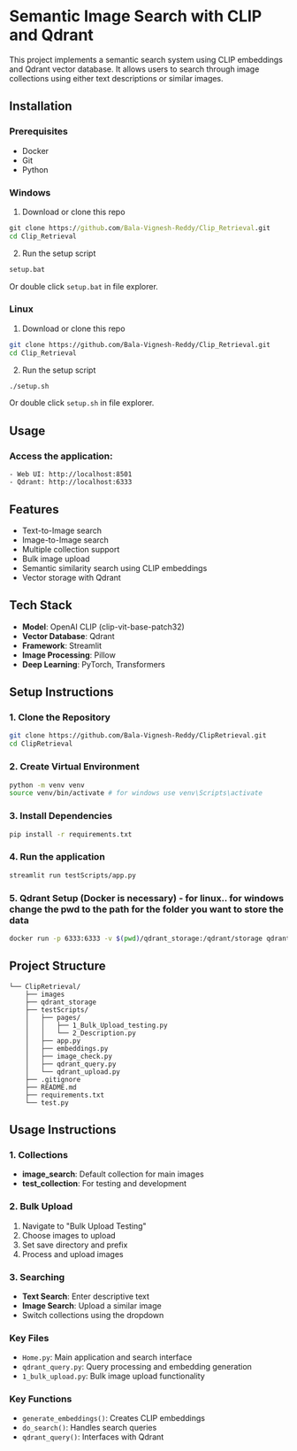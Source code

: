 # Semantic Image Search with CLIP and Qdrant

This project implements a semantic search system using CLIP embeddings and Qdrant vector database. It allows users to search through image collections using either text descriptions or similar images.

## Installation 

### Prerequisites
- Docker
- Git
- Python

### Windows
1. Download or clone this repo
```cmd
git clone https://github.com/Bala-Vignesh-Reddy/Clip_Retrieval.git
cd Clip_Retrieval
```
2. Run the setup script
```cmd
setup.bat
```
Or double click `setup.bat` in file explorer.

### Linux
1. Download or clone this repo
```bash
git clone https://github.com/Bala-Vignesh-Reddy/Clip_Retrieval.git
cd Clip_Retrieval
```
2. Run the setup script
```bash
./setup.sh
```
Or double click `setup.sh` in file explorer.

## Usage
### Access the application:
    - Web UI: http://localhost:8501
    - Qdrant: http://localhost:6333

## Features
- Text-to-Image search
- Image-to-Image search
- Multiple collection support
- Bulk image upload
- Semantic similarity search using CLIP embeddings
- Vector storage with Qdrant

## Tech Stack
- **Model**: OpenAI CLIP (clip-vit-base-patch32)
- **Vector Database**: Qdrant
- **Framework**: Streamlit
- **Image Processing**: Pillow
- **Deep Learning**: PyTorch, Transformers

## Setup Instructions

### 1. Clone the Repository
```bash
git clone https://github.com/Bala-Vignesh-Reddy/ClipRetrieval.git
cd ClipRetrieval
```

### 2. Create Virtual Environment
```bash
python -m venv venv
source venv/bin/activate # for windows use venv\Scripts\activate
```

### 3. Install Dependencies
```bash
pip install -r requirements.txt
```

### 4. Run the application
```bash
streamlit run testScripts/app.py
```

### 5. Qdrant Setup (Docker is necessary) - for linux..  for windows change the pwd to the path for the folder you want to store the data
```bash
docker run -p 6333:6333 -v $(pwd)/qdrant_storage:/qdrant/storage qdrant/qdrant
```

## Project Structure

```
└── ClipRetrieval/
    ├── images
    ├── qdrant_storage
    ├── testScripts/
    │   ├── pages/
    │   │   ├── 1_Bulk_Upload_testing.py
    │   │   └── 2_Description.py
    │   ├── app.py
    │   ├── embeddings.py
    │   ├── image_check.py
    │   ├── qdrant_query.py
    │   └── qdrant_upload.py
    ├── .gitignore
    ├── README.md
    ├── requirements.txt
    └── test.py
```

## Usage Instructions

### 1. Collections
- **image_search**: Default collection for main images
- **test_collection**: For testing and development

### 2. Bulk Upload
1. Navigate to "Bulk Upload Testing"
2. Choose images to upload
3. Set save directory and prefix
4. Process and upload images

### 3. Searching
- **Text Search**: Enter descriptive text
- **Image Search**: Upload a similar image
- Switch collections using the dropdown

### Key Files
- `Home.py`: Main application and search interface
- `qdrant_query.py`: Query processing and embedding generation
- `1_bulk_upload.py`: Bulk image upload functionality

### Key Functions
- `generate_embeddings()`: Creates CLIP embeddings
- `do_search()`: Handles search queries
- `qdrant_query()`: Interfaces with Qdrant


